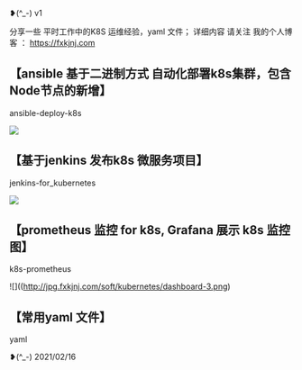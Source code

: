 ❥(^_-)  v1

分享一些 平时工作中的K8S 运维经验，yaml 文件； 详细内容 请关注 我的个人博客 ： https://fxkjnj.com


## 【ansible 基于二进制方式 自动化部署k8s集群，包含Node节点的新增】 
ansible-deploy-k8s

![](http://jpg.fxkjnj.com/soft/ansible/1.jpg)

## 【基于jenkins 发布k8s 微服务项目】
jenkins-for_kubernetes

![](http://jpg.fxkjnj.com/soft/jenkins/1.png)


## 【prometheus 监控 for  k8s, Grafana 展示 k8s 监控图】
k8s-prometheus

![]((http://jpg.fxkjnj.com/soft/kubernetes/dashboard-3.png)


## 【常用yaml 文件】
yaml


❥(^_-)   2021/02/16  
